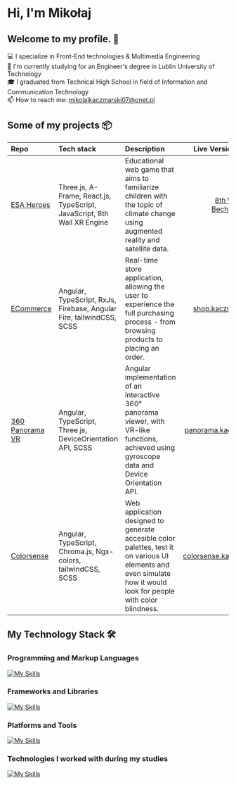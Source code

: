 # Hi, I'm Mikołaj 

## Welcome to my profile. 🤝

💻 I specialize in Front-End technologies & Multimedia Engineering <br>
🔬 I'm currently studying for an Engineer's degree in Lublin University of Technology <br>
🎓 I graduated from Technical High School in field of Information and Communication Technology <br>
📫 How to reach me: mikolajkaczmarski07@onet.pl

## Some of my projects 📦
| Repo  | Tech stack | Description | Live Version & Links |
|:---|:---|:---|:---:|
|[ESA Heroes](https://www.8thwall.com/newspacefoundation/esa-heroes/code/) | Three.js, A-Frame, React.js, TypeScript, JavaScript, 8th Wall XR Engine |  Educational web game that aims to familiarize children with the topic of climate change using augmented reality and satellite data. | [8th Wall](https://www.8thwall.com/newspacefoundation/esa-heroes) <br/> [Bechance](https://www.behance.net/gallery/186769307/ESA-Heroes)|
| [ECommerce](https://github.com/MKaczmarski07/E-Commerce) | Angular, TypeScript, RxJs, Firebase, Angular Fire, tailwindCSS, SCSS  | Real-time store application, allowing the user to experience the full purchasing process - from browsing products to placing an order.  | [shop.kaczmarski.dev](https://shop.kaczmarski.dev) |
| [360 Panorama VR](https://github.com/MKaczmarski07/360-Panorama-VR) | Angular, TypeScript, Three.js, DeviceOrientation API, SCSS  | Angular implementation of an interactive 360° panorama viewer, with VR-like functions, achieved using gyroscope data and Device Orientation API. | [panorama.kaczmarski.dev](https://panorama.kaczmarski.dev) |
| [Colorsense](https://github.com/MKaczmarski07/Colorsense) | Angular, TypeScript, Chroma.js, Ngx-colors, tailwindCSS, SCSS | Web application designed to generate accesible color palettes, test it on various UI elements and even simulate how it would look for people with color blindness. | [colorsense.kaczmarski.dev](https://colorsense.kaczmarski.dev) |


##  My Technology Stack 🛠️
### Programming and Markup Languages
[![My Skills](https://skillicons.dev/icons?i=java,ts,js,html,css)](https://skillicons.dev)

### Frameworks and Libraries
[![My Skills](https://skillicons.dev/icons?i=angular,rxjs,tailwind,threejs,scss,materialui)](https://skillicons.dev)

### Platforms and Tools
[![My Skills](https://skillicons.dev/icons?i=firebase,illustrator,bash,git,vscode,idea)](https://skillicons.dev)

### Technologies I worked with during my studies
[![My Skills](https://skillicons.dev/icons?i=c,arduino,python,raspberrypi,matlab,linux)](https://skillicons.dev)

